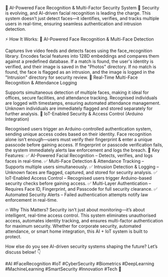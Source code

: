 📸 AI-Powered Face Recognition & Multi-Factor Security System 🚀
Security is evolving, and AI-driven facial recognition is leading the charge. This system doesn’t just detect faces—it identifies, verifies, and tracks multiple users in real-time, ensuring seamless authentication and intrusion detection.

⚡ How It Works:
🔹 AI-Powered Face Recognition & Multi-Face Detection

Captures live video feeds and detects faces using the face_recognition library.
Encodes facial features into 128D embeddings and compares them against a predefined database.
If a match is found, the user's identity is verified, and their image is saved in the "Photos" directory.
If no match is found, the face is flagged as an intrusion, and the image is logged in the "Intrusion" directory for security review.
🔹 Real-Time Multi-Face Recognition & Attendance Logging

Supports simultaneous detection of multiple faces, making it ideal for offices, secure facilities, and attendance tracking.
Recognised individuals are logged with timestamps, ensuring automated attendance management.
Unknown individuals are immediately flagged and stored separately for further analysis.
🔹 IoT-Enabled Security & Access Control (Arduino Integration)

Recognised users trigger an Arduino-controlled authentication system, sending unique access codes based on their identity.
Face recognition alone isn’t enough—users must verify their fingerprint & enter a unique passcode before gaining access.
If fingerprint or passcode verification fails, the system immediately alerts law enforcement and logs the breach.
🎯 Key Features:
✅ AI-Powered Facial Recognition – Detects, verifies, and logs faces in real-time.
✅ Multi-Face Detection & Attendance Tracking – Supports multiple users simultaneously.
✅ Intrusion Detection & Logging – Unknown faces are flagged, captured, and stored for security analysis.
✅ IoT-Enabled Access Control – Recognised users trigger Arduino-based security checks before gaining access.
✅ Multi-Layer Authentication – Requires Face ID, Fingerprint, and Passcode for full security clearance.
✅ Automated Security Alerts – Failed authentication attempts notify law enforcement in real-time.

🔥 Why This Matters?
Security isn’t just about monitoring—it’s about intelligent, real-time access control. This system eliminates unauthorised access, automates identity tracking, and ensures multi-factor authentication for maximum security. Whether for corporate security, automated attendance, or smart home integration, this AI + IoT system is built to protect.

How else do you see AI-driven security systems shaping the future? Let’s discuss below! 👇

#AI #FaceRecognition #IoT #CyberSecurity #Biometrics #DeepLearning #MachineLearning #SmartSecurity #Innovation #Tech 🚀
